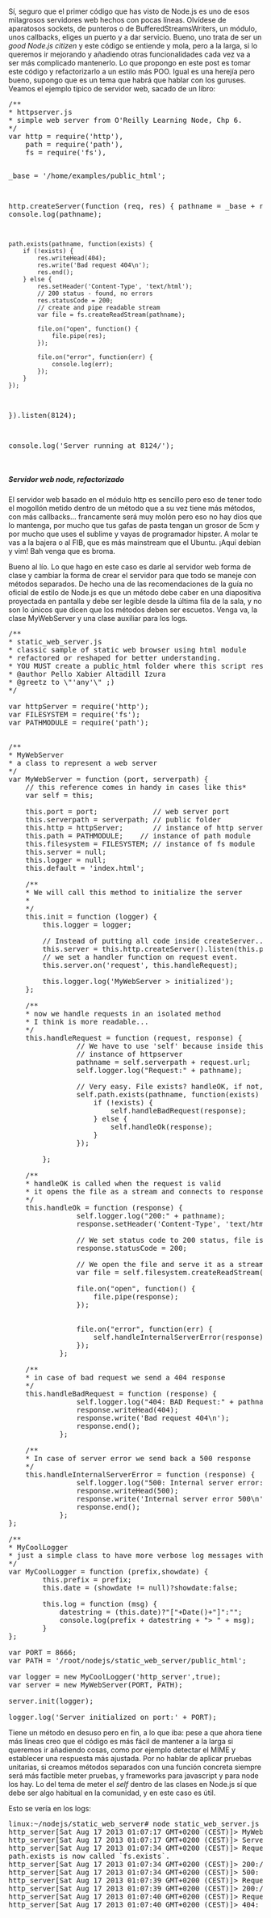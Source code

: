 <h5></h5>
<p>
Sí, seguro que el primer código que has visto de Node.js es uno de esos milagrosos servidores web
hechos con pocas líneas. Olvídese de aparatosos sockets, de punteros o de BufferedStreamsWriters, un módulo, unos callbacks, eliges un puerto y a dar servicio. Bueno, uno trata de ser un <i>good Node.js citizen</i> y este código se entiende y mola, pero a la larga, si lo queremos ir mejorando y añadiendo
otras funcionalidades cada vez va a ser más complicado mantenerlo. Lo que propongo en este post
es tomar este código y refactorizarlo a un estilo más POO. Igual es una herejía pero bueno, supongo
que es un tema que habrá que hablar con los guruses. Veamos el ejemplo típico de servidor web, sacado
de un libro:
</p>
<pre class="brush: js">
/**
* httpserver.js
* simple web server from O'Reilly Learning Node, Chp 6.
*/
var http = require('http'), 
	path = require('path'),
	fs = require('fs'),

_base = '/home/examples/public_html';

http.createServer(function (req, res) {
	pathname = _base + req.url;
	console.log(pathname);

	path.exists(pathname, function(exists) {
		if (!exists) {
			res.writeHead(404);
			res.write('Bad request 404\n');
			res.end();
		} else {
			res.setHeader('Content-Type', 'text/html');
			// 200 status - found, no errors
			res.statusCode = 200;
			// create and pipe readable stream
			var file = fs.createReadStream(pathname);
	
			file.on("open", function() {
				file.pipe(res);
			});
	
			file.on("error", function(err) {
				console.log(err);
			});
		}
	});
}).listen(8124);

console.log('Server running at 8124/');

</pre>

<h5>Servidor web node, refactorizado</h5>
<p>
El servidor web basado en el módulo http es sencillo pero eso de tener todo el mogollón metido
dentro de un método que a su vez tiene más métodos, con más callbacks... francamente será
muy molón pero eso no hay dios que lo mantenga, por mucho que tus gafas de pasta tengan un grosor
de 5cm y por mucho que uses el sublime y vayas de programador hipster. A molar te vas a la bajera o al FIB, que es más mainstream que el Ubuntu. ¡Aquí debian y vim! Bah venga que es broma.
</p>

<p>Bueno al lío. Lo que hago en este caso es darle al servidor web forma de clase y cambiar
la forma de crear el servidor para que todo se maneje con métodos separados. De hecho una de
las recomendaciones de la guía no oficial de estilo de Node.js es que un método debe caber en una
diapositiva proyectada en pantalla y debe ser legible desde la última fila de la sala, y no 
 son lo únicos que dicen que los métodos deben ser escuetos. Venga va, la clase MyWebServer y una clase auxiliar para los logs.</p>

<pre class="brush: js">
/**
* static_web_server.js
* classic sample of static web browser using html module
* refactored or reshaped for better understanding.
* YOU MUST create a public_html folder where this script resides.
* @author Pello Xabier Altadill Izura
* @greetz to \"'any'\" ;)
*/

var httpServer = require('http');
var FILESYSTEM = require('fs');
var PATHMODULE = require('path');


/**
* MyWebServer
* a class to represent a web server
*/
var MyWebServer = function (port, serverpath) {
	// this reference comes in handy in cases like this*
	var self = this;
	
	this.port = port;             // web server port
	this.serverpath = serverpath; // public folder
	this.http = httpServer;       // instance of http server
	this.path = PATHMODULE;    // instance of path module
	this.filesystem = FILESYSTEM; // instance of fs module
	this.server = null;
	this.logger = null;
	this.default = 'index.html';

	/**
	* We will call this method to initialize the server
	*
	*/
	this.init = function (logger) {
		this.logger = logger;

		// Instead of putting all code inside createServer...
		this.server = this.http.createServer().listen(this.port);
		// we set a handler function on request event.
		this.server.on('request', this.handleRequest);
		
		this.logger.log('MyWebServer > initialized');
	};

	/**
	* now we handle requests in an isolated method
	* I think is more readable...
	*/
	this.handleRequest = function (request, response) {
				// We have to use 'self' because inside this method 'this' refers to
				// instance of httpserver
				pathname = self.serverpath + request.url;
				self.logger.log("Request:" + pathname);

				// Very easy. File exists? handleOK, if not, handle 404
				self.path.exists(pathname, function(exists) {
					if (!exists) {
						self.handleBadRequest(response);
					} else {
						self.handleOk(response);
					}
				});

		};

	/**
	* handleOK is called when the request is valid
	* it opens the file as a stream and connects to response
	*/
	this.handleOk = function (response) {
				self.logger.log("200:" + pathname);
				response.setHeader('Content-Type', 'text/html');
				
				// We set status code to 200 status, file is found, no errors
				response.statusCode = 200;

				// We open the file and serve it as a stream
				var file = self.filesystem.createReadStream(pathname);
				
				file.on("open", function() {
					file.pipe(response);
				});


				file.on("error", function(err) {
					self.handleInternalServerError(response);
				});
			};

	/**
	* in case of bad request we send a 404 response 
	*/
	this.handleBadRequest = function (response) {
				self.logger.log("404: BAD Request:" + pathname);
				response.writeHead(404);
				response.write('Bad request 404\n');
				response.end();
			};

	/**
	* In case of server error we send back a 500 response
	*/
	this.handleInternalServerError = function (response) {
				self.logger.log("500: Internal server error:");
				response.writeHead(500);
				response.write('Internal server error 500\n');
				response.end();
			};
};

/**
* MyCoolLogger
* just a simple class to have more verbose log messages with useless info
*/
var MyCoolLogger = function (prefix,showdate) {
		this.prefix = prefix;
		this.date = (showdate != null)?showdate:false;

		this.log = function (msg) {
			datestring = (this.date)?"["+Date()+"]":"";
			console.log(prefix + datestring + "> " + msg);
		}
};

var PORT = 8666;
var PATH = '/root/nodejs/static_web_server/public_html';

var logger = new MyCoolLogger('http_server',true);
var server = new MyWebServer(PORT, PATH);

server.init(logger);

logger.log('Server initialized on port:' + PORT);
</pre>

<p>Tiene un método en desuso pero en fin, a lo que iba: pese a que ahora tiene más líneas creo que el código es más fácil de mantener a la larga si queremos ir añadiendo cosas, como por ejemplo detectar el MIME y establecer una respuesta más ajustada. Por no hablar de aplicar pruebas unitarias, si creamos métodos separados con una función concreta siempre será más factible meter pruebas, y frameworks para javascript y para node los hay. Lo del tema de meter el <i>self</i> dentro de las
clases en Node.js sí que debe ser algo habitual en la comunidad, y en este caso es útil.</p>

<p>Esto se vería en los logs:</p>
<pre class="brush: bash">
linux:~/nodejs/static_web_server# node static_web_server.js 
http_server[Sat Aug 17 2013 01:07:17 GMT+0200 (CEST)]> MyWebServer > initialized
http_server[Sat Aug 17 2013 01:07:17 GMT+0200 (CEST)]> Server initialized on port:8666
http_server[Sat Aug 17 2013 01:07:34 GMT+0200 (CEST)]> Request:/root/nodejs/static_web_server/public_html/
path.exists is now called `fs.exists`.
http_server[Sat Aug 17 2013 01:07:34 GMT+0200 (CEST)]> 200:/root/nodejs/static_web_server/public_html/
http_server[Sat Aug 17 2013 01:07:34 GMT+0200 (CEST)]> 500: Internal server error:
http_server[Sat Aug 17 2013 01:07:39 GMT+0200 (CEST)]> Request:/root/nodejs/static_web_server/public_html/index.html
http_server[Sat Aug 17 2013 01:07:39 GMT+0200 (CEST)]> 200:/root/nodejs/static_web_server/public_html/index.html
http_server[Sat Aug 17 2013 01:07:40 GMT+0200 (CEST)]> Request:/root/nodejs/static_web_server/public_html/index.htmlsadf
http_server[Sat Aug 17 2013 01:07:40 GMT+0200 (CEST)]> 404: BAD Request:/root/nodejs/static_web_server/public_html/index.htmlsadf


</pre>